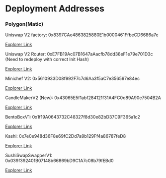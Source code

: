 # Deployment Addresses

### Polygon(Matic)

Uniswap V2 factory: 0x8397CAe4863825880E1b0000461FfbeCD6686a7e

[Explorer Link](https://polygonscan.com/address/0x8397CAe4863825880E1b0000461FfbeCD6686a7e)

Uniswap V2 Router: 0xE7FB19Ac07B1647aAacfb78dd38eF1e79e701D3c (Need to redeploy with correct Init Hash)

[Explorer Link](https://polygonscan.com/address/0xe7fb19ac07b1647aaacfb78dd38ef1e79e701d3c#readContract)

Minichef V2: 0x5610933D08f992F7c7d6Aa3f5aC7e356597e84ec

[Explorer Link](https://polygonscan.com/address/0x5610933d08f992f7c7d6aa3f5ac7e356597e84ec#code)

CandleMakerV2 (New): 0x43065E5f1abf284121f31A4FC0d89A90e7504B2A

[Explorer Link](https://polygonscan.com/address/0x43065e5f1abf284121f31a4fc0d89a90e7504b2a#readContract)

BentoBoxV1: 0x1f19A0643732C48327f8d30e82bD37C9F365a1c2

[Explorer Link](https://polygonscan.com/address/0x1f19a0643732c48327f8d30e82bd37c9f365a1c2#code)

Kashi: 0x7e0e948d36F8e69fC2Dd7a9b129Ff4a86787feD8

[Explorer Link](https://polygonscan.com/address/0x7e0e948d36f8e69fc2dd7a9b129ff4a86787fed8#code)

SushiSwapSwapperV1: 0x039f392401B07148b66869bD9C1A7c08b79fEBd0

[Explorer Link](https://polygonscan.com/address/0x039f392401b07148b66869bd9c1a7c08b79febd0#code)

